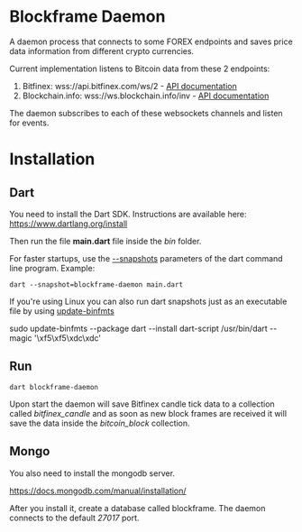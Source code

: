 # Blockframe Daemon

A daemon process that connects to some FOREX endpoints and saves price data information from different crypto currencies.

Current implementation listens to Bitcoin data from these 2 endpoints:

1. Bitfinex: wss://api.bitfinex.com/ws/2 - [API documentation](https://bitfinex.readme.io/v2/docs/ws-general)
2. Blockchain.info: wss://ws.blockchain.info/inv - [API documentation](https://blockchain.info/api/api_websocket)

The daemon subscribes to each of these websockets channels and listen for events.

# Installation

Dart
----

You need to install the Dart SDK. Instructions are available here: https://www.dartlang.org/install

Then run the file **main.dart** file inside the _bin_ folder.

For faster startups, use the [--snapshots](https://www.dartlang.org/dart-vm/tools/dart-vm#snapshot-option) parameters of the dart command line program. Example:

`dart --snapshot=blockframe-daemon main.dart`

If you're using Linux you can also run dart snapshots just as an executable file by using [update-binfmts]() 

sudo update-binfmts --package dart --install dart-script /usr/bin/dart --magic '\xf5\xf5\xdc\xdc'

Run
---

`dart blockframe-daemon`

Upon start the daemon will save Bitfinex candle tick data to a collection called _bitfinex_candle_ and as soon as new block frames are received it will save the data inside the _bitcoin_block_ collection. 

Mongo
-----

You also need to install the mongodb server.

https://docs.mongodb.com/manual/installation/

After you install it, create a database called blockframe. The daemon connects to the default _27017_ port.